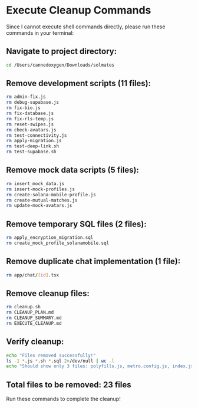 # Execute Cleanup Commands

Since I cannot execute shell commands directly, please run these commands in your terminal:

## Navigate to project directory:
```bash
cd /Users/cannedoxygen/Downloads/solmates
```

## Remove development scripts (11 files):
```bash
rm admin-fix.js
rm debug-supabase.js
rm fix-bio.js
rm fix-database.js
rm fix-rls-temp.js
rm reset-swipes.js
rm check-avatars.js
rm test-connectivity.js
rm apply-migration.js
rm test-deep-link.sh
rm test-supabase.sh
```

## Remove mock data scripts (5 files):
```bash
rm insert_mock_data.js
rm insert-mock-profiles.js
rm create-solana-mobile-profile.js
rm create-mutual-matches.js
rm update-mock-avatars.js
```

## Remove temporary SQL files (2 files):
```bash
rm apply_encryption_migration.sql
rm create_mock_profile_solanamobile.sql
```

## Remove duplicate chat implementation (1 file):
```bash
rm app/chat/[id].tsx
```

## Remove cleanup files:
```bash
rm cleanup.sh
rm CLEANUP_PLAN.md
rm CLEANUP_SUMMARY.md
rm EXECUTE_CLEANUP.md
```

## Verify cleanup:
```bash
echo "Files removed successfully!"
ls -1 *.js *.sh *.sql 2>/dev/null | wc -l
echo "Should show only 3 files: polyfills.js, metro.config.js, index.js"
```

## Total files to be removed: 23 files

Run these commands to complete the cleanup!